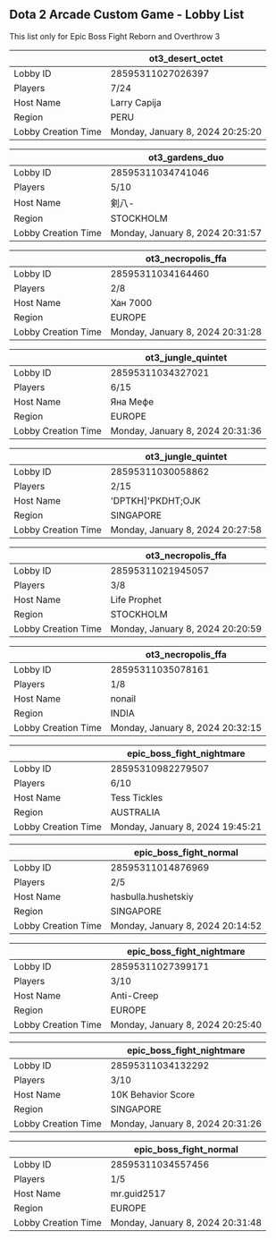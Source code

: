 ## Dota 2 Arcade Custom Game - Lobby List

This list only for Epic Boss Fight Reborn and Overthrow 3

|  | ot3_desert_octet |
| ------ | ------ |
| Lobby ID | 28595311027026397 |
| Players | 7/24 |
| Host Name | Larry Capija |
| Region | PERU |
| Lobby Creation Time | Monday, January 8, 2024 20:25:20 |


|  | ot3_gardens_duo |
| ------ | ------ |
| Lobby ID | 28595311034741046 |
| Players | 5/10 |
| Host Name | 剣八- |
| Region | STOCKHOLM |
| Lobby Creation Time | Monday, January 8, 2024 20:31:57 |


|  | ot3_necropolis_ffa |
| ------ | ------ |
| Lobby ID | 28595311034164460 |
| Players | 2/8 |
| Host Name | Хан 7000 |
| Region | EUROPE |
| Lobby Creation Time | Monday, January 8, 2024 20:31:28 |


|  | ot3_jungle_quintet |
| ------ | ------ |
| Lobby ID | 28595311034327021 |
| Players | 6/15 |
| Host Name | Яна Мефе |
| Region | EUROPE |
| Lobby Creation Time | Monday, January 8, 2024 20:31:36 |


|  | ot3_jungle_quintet |
| ------ | ------ |
| Lobby ID | 28595311030058862 |
| Players | 2/15 |
| Host Name | 'DPTKH]'PKDHT;OJK |
| Region | SINGAPORE |
| Lobby Creation Time | Monday, January 8, 2024 20:27:58 |


|  | ot3_necropolis_ffa |
| ------ | ------ |
| Lobby ID | 28595311021945057 |
| Players | 3/8 |
| Host Name | Life Prophet |
| Region | STOCKHOLM |
| Lobby Creation Time | Monday, January 8, 2024 20:20:59 |


|  | ot3_necropolis_ffa |
| ------ | ------ |
| Lobby ID | 28595311035078161 |
| Players | 1/8 |
| Host Name | nonail |
| Region | INDIA |
| Lobby Creation Time | Monday, January 8, 2024 20:32:15 |


|  | epic_boss_fight_nightmare |
| ------ | ------ |
| Lobby ID | 28595310982279507 |
| Players | 6/10 |
| Host Name | Tess Tickles |
| Region | AUSTRALIA |
| Lobby Creation Time | Monday, January 8, 2024 19:45:21 |


|  | epic_boss_fight_normal |
| ------ | ------ |
| Lobby ID | 28595311014876969 |
| Players | 2/5 |
| Host Name | hasbulla.hushetskiy |
| Region | SINGAPORE |
| Lobby Creation Time | Monday, January 8, 2024 20:14:52 |


|  | epic_boss_fight_nightmare |
| ------ | ------ |
| Lobby ID | 28595311027399171 |
| Players | 3/10 |
| Host Name | Anti-Creep |
| Region | EUROPE |
| Lobby Creation Time | Monday, January 8, 2024 20:25:40 |


|  | epic_boss_fight_nightmare |
| ------ | ------ |
| Lobby ID | 28595311034132292 |
| Players | 3/10 |
| Host Name | 10K Behavior Score |
| Region | SINGAPORE |
| Lobby Creation Time | Monday, January 8, 2024 20:31:26 |


|  | epic_boss_fight_normal |
| ------ | ------ |
| Lobby ID | 28595311034557456 |
| Players | 1/5 |
| Host Name | mr.guid2517 |
| Region | EUROPE |
| Lobby Creation Time | Monday, January 8, 2024 20:31:48 |


